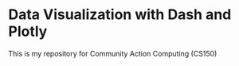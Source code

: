 # Data Visualization with Dash and Plotly
This is my repository for Community Action Computing (CS150)
